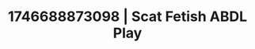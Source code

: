 ---
categories:
- Erotic adventure
- AI-generated
- Voyeur fantasy
- Erotic dreamscape
- ASMR
- Story-driven erotica
- Intimate POV
- Cosplay
image: /assets/images/1746688873098.jpg
layout: post
seo:
  description: Featured content with exclusive Scat Fetish, ABDL Play. HD images available.
  keywords: Scat Fetish, ABDL Play
  og_image: /assets/images/1746688873098.jpg
  schema_type: VisualArtwork
tags:
- ABDL Play
- '#1746688873098'
- Scat Fetish
title: 1746688873098 | Scat Fetish ABDL Play
---